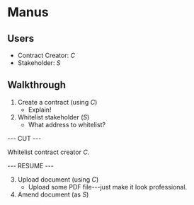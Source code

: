 # Manus

## Users

- Contract Creator: $C$
- Stakeholder: $S$

## Walkthrough

1. Create a contract (using $C$)
    - Explain!
2. Whitelist stakeholder ($S$)
    - What address to whitelist?

--- CUT ---

Whitelist contract creator $C$.

--- RESUME ---

3. Upload document (using $C$)
    - Upload some PDF file---just make it look professional.
4. Amend document (as $S$)
